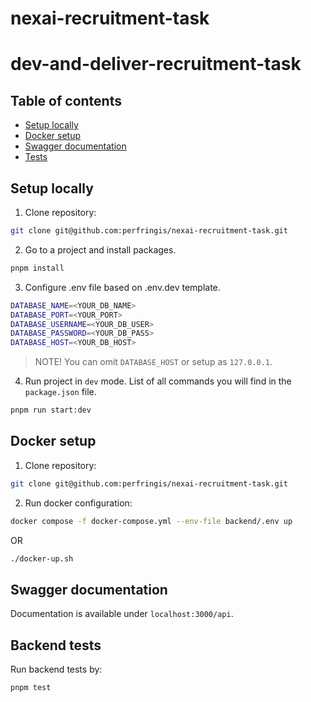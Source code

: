 # nexai-recruitment-task

# dev-and-deliver-recruitment-task 

## Table of contents

- [Setup locally](#setup-locally)
- [Docker setup](#docker-setup)
- [Swagger documentation](#swagger-documentation)
- [Tests](#tests)

## Setup locally

1. Clone repository:

```sh
git clone git@github.com:perfringis/nexai-recruitment-task.git
```

2. Go to a project and install packages.

```sh
pnpm install
```

3. Configure .env file based on .env.dev template.

```sh
DATABASE_NAME=<YOUR_DB_NAME>
DATABASE_PORT=<YOUR_PORT>
DATABASE_USERNAME=<YOUR_DB_USER>
DATABASE_PASSWORD=<YOUR_DB_PASS>
DATABASE_HOST=<YOUR_DB_HOST>
```

> NOTE! You can omit `DATABASE_HOST` or setup as `127.0.0.1`.

4. Run project in `dev` mode. List of all commands you will find in the `package.json` file.

```sh
pnpm run start:dev
```

## Docker setup

1. Clone repository:

```sh
git clone git@github.com:perfringis/nexai-recruitment-task.git
```

2. Run docker configuration:

```sh
docker compose -f docker-compose.yml --env-file backend/.env up
```

OR

```sh
./docker-up.sh
```

## Swagger documentation

Documentation is available under `localhost:3000/api`.

## Backend tests

Run backend tests by:

```sh
pnpm test
```